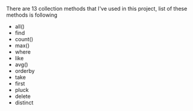 <p>There are 13 collection methods that I've used in this project, list of these methods is following</p>
<ul>
    <li>all()</li>
    <li>find</li>
    <li>count()</li>
    <li>max()</li>
    <li>where</li>
    <li>like</li>
    <li>avg()</li>
    <li>orderby</li>
    <li>take</li>
    <li>first</li>
    <li>pluck</li>
    <li>delete</li>
    <li>distinct</li>
</ul>
